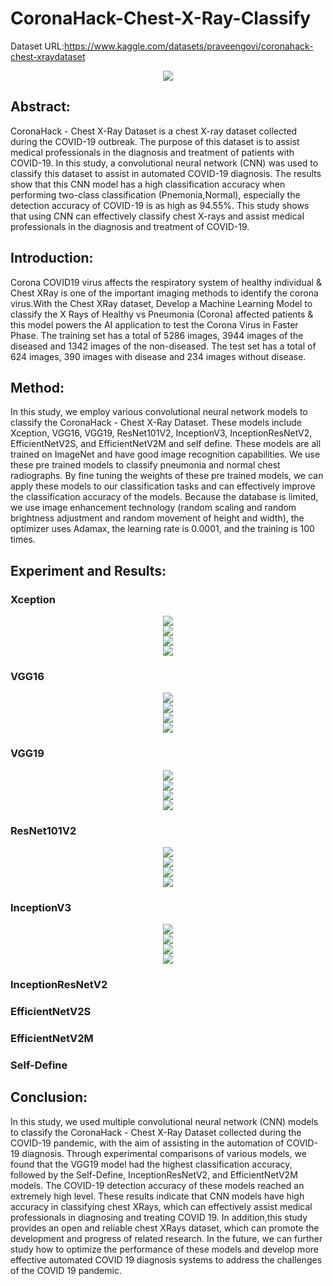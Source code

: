 # CoronaHack-Chest-X-Ray-Classify
 
Dataset URL:https://www.kaggle.com/datasets/praveengovi/coronahack-chest-xraydataset

<div align="center">
<img src="https://github.com/Wade0125Studio/CoronaHack-Chest-X-Ray-Classify/blob/main/img/AI-Covid19-Logo.jpg">
</div>


<h2>Abstract:</h2>
CoronaHack - Chest X-Ray Dataset is a chest X-ray dataset collected during the COVID-19 outbreak. The purpose of this dataset is to assist medical professionals in the diagnosis and treatment of patients with COVID-19. In this study, a convolutional neural network (CNN) was used to classify this dataset to assist in automated COVID-19 diagnosis. The results show that this CNN model has a high classification accuracy when performing two-class classification (Pnemonia,Normal), especially the detection accuracy of COVID-19 is as high as 94.55%. This study shows that using CNN can effectively classify chest X-rays and assist medical professionals in the diagnosis and treatment of COVID-19.
<h2>Introduction:</h2>
Corona COVID19 virus affects the respiratory system of healthy individual & Chest XRay is one of the important imaging methods to identify the corona virus.With the Chest XRay dataset, Develop a Machine Learning Model to classify the X Rays of Healthy vs Pneumonia (Corona) affected patients & this model powers the AI application to test the Corona Virus in Faster Phase.
The training set has a total of 5286 images, 3944 images of the diseased and 1342 images of the non-diseased. The test set has a total of 624 images, 390 images with disease and 234 images without disease.

<h2>Method:</h2>
In this study, we employ various convolutional neural network models to classify the CoronaHack - Chest X-Ray Dataset. These models include Xception, VGG16, VGG19, ResNet101V2, InceptionV3, InceptionResNetV2, EfficientNetV2S, and EfficientNetV2M and self define.
These models are all trained on ImageNet and have good image recognition capabilities. We use these pre trained models to classify pneumonia and normal chest radiographs. By fine tuning the weights of these pre trained models, we can apply these models to our classification tasks and can effectively improve the classification accuracy of the models.
Because the database is limited, we use image enhancement technology (random scaling and random brightness adjustment and random movement of height and width), the optimizer uses Adamax, the learning rate is 0.0001, and the training is 100 times.
<h2>Experiment and Results:</h2>
<h3>Xception</h3>
<div align="center">
<img src="https://github.com/Wade0125Studio/CoronaHack-Chest-X-Ray-Classify/blob/main/img/Training_history%20Xception.png">
</div>
<div align="center">
<img src="https://github.com/Wade0125Studio/CoronaHack-Chest-X-Ray-Classify/blob/main/img/Confusion%20Matrix%20Xception.png">
</div>
<div align="center">
<img src="https://github.com/Wade0125Studio/CoronaHack-Chest-X-Ray-Classify/blob/main/img/Xception-Results.png">
</div>
<div align="center">
<img src="https://github.com/Wade0125Studio/CoronaHack-Chest-X-Ray-Classify/blob/main/img/Xception%20results%20EX.png">
</div>

<h3>VGG16</h3>
<div align="center">
<img src="https://github.com/Wade0125Studio/CoronaHack-Chest-X-Ray-Classify/blob/main/img/Training_history%20VGG16.png">
</div>
<div align="center">
<img src="https://github.com/Wade0125Studio/CoronaHack-Chest-X-Ray-Classify/blob/main/img/Confusion%20Matrix%20VGG16.png">
</div>
<div align="center">
<img src="https://github.com/Wade0125Studio/CoronaHack-Chest-X-Ray-Classify/blob/main/img/VGG16-Results.png">
</div>
<div align="center">
<img src="https://github.com/Wade0125Studio/CoronaHack-Chest-X-Ray-Classify/blob/main/img/VGG16%20results%20EX.png">
</div>
<h3>VGG19</h3>
<div align="center">
<img src="https://github.com/Wade0125Studio/CoronaHack-Chest-X-Ray-Classify/blob/main/img/Training_history%20VGG19.png">
</div>
<div align="center">
<img src="https://github.com/Wade0125Studio/CoronaHack-Chest-X-Ray-Classify/blob/main/img/Confusion%20Matrix%20VGG19.png">
</div>
<div align="center">
<img src="https://github.com/Wade0125Studio/CoronaHack-Chest-X-Ray-Classify/blob/main/img/VGG19-Results.png">
</div>
<div align="center">
<img src="https://github.com/Wade0125Studio/CoronaHack-Chest-X-Ray-Classify/blob/main/img/VGG19%20results%20EX.png">
</div>
<h3>ResNet101V2</h3>
<div align="center">
<img src="https://github.com/Wade0125Studio/CoronaHack-Chest-X-Ray-Classify/blob/main/img/Training_history%20ResNet101V2.png">
</div>
<div align="center">
<img src="https://github.com/Wade0125Studio/CoronaHack-Chest-X-Ray-Classify/blob/main/img/Confusion%20Matrix%20ResNet101V2.png">
</div>
<div align="center">
<img src="https://github.com/Wade0125Studio/CoronaHack-Chest-X-Ray-Classify/blob/main/img/ResNet101V2-Results.png">
</div>
<div align="center">
<img src="https://github.com/Wade0125Studio/CoronaHack-Chest-X-Ray-Classify/blob/main/img/ResNet101V2%20Results%20EX.png">
</div>
<h3>InceptionV3</h3>
<div align="center">
<img src="https://github.com/Wade0125Studio/CoronaHack-Chest-X-Ray-Classify/blob/main/img/Training_history%20InceptionV3.png">
</div>
<div align="center">
<img src="https://github.com/Wade0125Studio/CoronaHack-Chest-X-Ray-Classify/blob/main/img/Confusion%20Matrix%20InceptionV3.png">
</div>
<div align="center">
<img src="https://github.com/Wade0125Studio/CoronaHack-Chest-X-Ray-Classify/blob/main/img/InceptionV3-Results.png">
</div>
<div align="center">
<img src="https://github.com/Wade0125Studio/CoronaHack-Chest-X-Ray-Classify/blob/main/img/InceptionResNetV2%20Results%20EX.png">
</div>

<h3>InceptionResNetV2</h3>
<h3>EfficientNetV2S</h3>
<h3>EfficientNetV2M</h3>
<h3>Self-Define</h3>


<h2>Conclusion:</h2>
In this study, we used multiple convolutional neural network (CNN) models to classify the CoronaHack - Chest X-Ray Dataset collected during the COVID-19 pandemic, with the aim of assisting in the automation of COVID-19 diagnosis. Through experimental comparisons of various models, we found that the VGG19 model had the highest classification accuracy, followed by the Self-Define, InceptionResNetV2, and EfficientNetV2M models. The COVID-19 detection accuracy of these models reached an extremely high level.
These results indicate that CNN models have high accuracy in classifying chest
XRays, which can effectively assist medical professionals in diagnosing and treating COVID 19. In addition,this study provides an open and reliable chest XRays dataset, which can promote the development and progress of related research.
In the future, we can further study how to optimize the performance of these models and develop more effective automated COVID 19 diagnosis systems to address the challenges of the COVID 19 pandemic.




